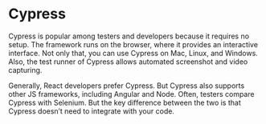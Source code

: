 # Cypress

Cypress is popular among testers and developers because it requires no setup. The framework runs on the browser, where it provides an interactive interface. Not only that, you can use Cypress on Mac, Linux, and Windows. Also, the test runner of Cypress allows automated screenshot and video capturing.

Generally, React developers prefer Cypress. But Cypress also supports other JS frameworks, including Angular and Node. Often, testers compare Cypress with Selenium. But the key difference between the two is that Cypress doesn’t need to integrate with your code.

